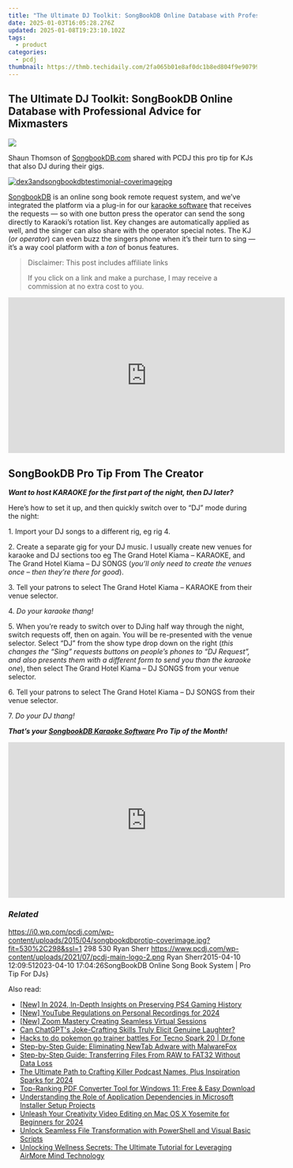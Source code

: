 ```yaml
---
title: "The Ultimate DJ Toolkit: SongBookDB Online Database with Professional Advice for Mixmasters"
date: 2025-01-03T16:05:28.276Z
updated: 2025-01-08T19:23:10.102Z
tags:
  - product
categories:
  - pcdj
thumbnail: https://thmb.techidaily.com/2fa065b01e8af0dc1b8ed804f9e907992c266eafc79a7e5299f5ab35185928a4.jpg
---
```


## The Ultimate DJ Toolkit: SongBookDB Online Database with Professional Advice for Mixmasters

[![](https://i0.wp.com/pcdj.com/wp-content/uploads/2015/04/songbookdbprotip-coverimage.jpg?resize=530%2C298&ssl=1)](https://i0.wp.com/pcdj.com/wp-content/uploads/2015/04/songbookdbprotip-coverimage.jpg?fit=530%2C298&ssl=1 "songbookdbprotip-coverimage")

Shaun Thomson of [SongbookDB.com](https://www.songbookdb.com/) shared with PCDJ this pro tip for KJs that also DJ during their gigs.

[![](https://i2.wp.com/pcdj.com/wp-content/uploads/2014/12/dex3andsongbookdbtestimonial-coverimagejpg.jpg?fit=300%2C169&ssl=1 "dex3andsongbookdbtestimonial-coverimagejpg")](https://pcdj.com/user-testimonial-using-dex-3-and-songbookdb/)

[SongbookDB](https://tools.techidaily.com/pcdj/products/) is an online song book remote request system, and we’ve integrated the platform via a plug-in for our [karaoke software](https://tools.techidaily.com/pcdj/products/) that receives the requests — so with one button press the operator can send the song directly to Karaoki’s rotation list. Key changes are automatically applied as well, and the singer can also share with the operator special notes. The KJ (_or operator_) can even buzz the singers phone when it’s their turn to sing — it’s a way cool platform with a _ton_ of bonus features.

>  Disclaimer: This post includes affiliate links
>
>  If you click on a link and make a purchase, I may receive a commission at no extra cost to you.
>

<!-- affiliate ads begin -->
<iframe width="560" height="315" src="https://www.youtube.com/embed/gkdZ3A1mock?si=2zeR5GtTU2VujM_w" title="YouTube video player" frameborder="0" allow="accelerometer; autoplay; clipboard-write; encrypted-media; gyroscope; picture-in-picture; web-share" referrerpolicy="strict-origin-when-cross-origin" allowfullscreen></iframe>
<!-- affiliate ads end -->

## SongBookDB Pro Tip From The Creator

**_Want to host KARAOKE for the first part of the night, then DJ later?_**

Here’s how to set it up, and then quickly switch over to “DJ” mode during the night:

1\. Import your DJ songs to a different rig, eg rig 4.

2\. Create a separate gig for your DJ music. I usually create new venues for karaoke and DJ sections too eg The Grand Hotel Kiama – KARAOKE, and The Grand Hotel Kiama – DJ SONGS (_you’ll only need to create the venues once – then they’re there for good_).

3\. Tell your patrons to select The Grand Hotel Kiama – KARAOKE from their venue selector.

4\. _Do your karaoke thang!_

5\. When you’re ready to switch over to DJing half way through the night, switch requests off, then on again. You will be re-presented with the venue selector. Select “DJ” from the show type drop down on the right (_this changes the “Sing” requests buttons on people’s phones to “DJ Request”, and also presents them with a different form to send you than the karaoke one_), then select The Grand Hotel Kiama – DJ SONGS from your venue selector.

6\. Tell your patrons to select The Grand Hotel Kiama – DJ SONGS from their venue selector.

7\. _Do your DJ thang!_

_**That’s your [SongbookDB Karaoke Software](https://tools.techidaily.com/pcdj/products/) Pro Tip of the Month!**_

<!-- affiliate ads begin -->
<iframe width="560" height="315" src="https://www.youtube.com/embed/odDOPrPjRYY?si=7QHzdUkTPNkHJiVj" title="YouTube video player" frameborder="0" allow="accelerometer; autoplay; clipboard-write; encrypted-media; gyroscope; picture-in-picture; web-share" referrerpolicy="strict-origin-when-cross-origin" allowfullscreen></iframe>
<!-- affiliate ads end -->

### _Related_

https://i0.wp.com/pcdj.com/wp-content/uploads/2015/04/songbookdbprotip-coverimage.jpg?fit=530%2C298&ssl=1 298 530 Ryan Sherr https://www.pcdj.com/wp-content/uploads/2021/07/pcdj-main-logo-2.png Ryan Sherr2015-04-10 12:09:512023-04-10 17:04:26SongBookDB Online Song Book System | Pro Tip For DJs}

<ins class="adsbygoogle"
     style="display:block"
     data-ad-format="autorelaxed"
     data-ad-client="ca-pub-7571918770474297"
     data-ad-slot="1223367746"></ins>

<ins class="adsbygoogle"
     style="display:block"
     data-ad-client="ca-pub-7571918770474297"
     data-ad-slot="8358498916"
     data-ad-format="auto"
     data-full-width-responsive="true"></ins>

<span class="atpl-alsoreadstyle">Also read:</span>
<div><ul>
<li><a href="https://video-capture.techidaily.com/new-in-2024-in-depth-insights-on-preserving-ps4-gaming-history/"><u>[New] In 2024, In-Depth Insights on Preserving PS4 Gaming History</u></a></li>
<li><a href="https://youtube-docs.techidaily.com/outube-regulations-on-personal-recordings-for-2024/"><u>[New] YouTube Regulations on Personal Recordings for 2024</u></a></li>
<li><a href="https://screen-activity-recording.techidaily.com/new-zoom-mastery-creating-seamless-virtual-sessions/"><u>[New] Zoom Mastery Creating Seamless Virtual Sessions</u></a></li>
<li><a href="https://tech-hub.techidaily.com/can-chatgpts-joke-crafting-skills-truly-elicit-genuine-laughter/"><u>Can ChatGPT's Joke-Crafting Skills Truly Elicit Genuine Laughter?</u></a></li>
<li><a href="https://pokemon-go-android.techidaily.com/hacks-to-do-pokemon-go-trainer-battles-for-tecno-spark-20-drfone-by-drfone-virtual-android/"><u>Hacks to do pokemon go trainer battles For Tecno Spark 20 | Dr.fone</u></a></li>
<li><a href="https://win-exclusive.techidaily.com/step-by-step-guide-eliminating-newtab-adware-with-malwarefox/"><u>Step-by-Step Guide: Eliminating NewTab Adware with MalwareFox</u></a></li>
<li><a href="https://win-workspace.techidaily.com/step-by-step-guide-transferring-files-from-raw-to-fat32-without-data-loss/"><u>Step-by-Step Guide: Transferring Files From RAW to FAT32 Without Data Loss</u></a></li>
<li><a href="https://article-helps.techidaily.com/the-ultimate-path-to-crafting-killer-podcast-names-plus-inspiration-sparks-for-2024/"><u>The Ultimate Path to Crafting Killer Podcast Names, Plus Inspiration Sparks for 2024</u></a></li>
<li><a href="https://win-exclusive.techidaily.com/top-ranking-pdf-converter-tool-for-windows-11-free-and-easy-download/"><u>Top-Ranking PDF Converter Tool for Windows 11: Free & Easy Download</u></a></li>
<li><a href="https://win-exclusive.techidaily.com/understanding-the-role-of-application-dependencies-in-microsoft-installer-setup-projects/"><u>Understanding the Role of Application Dependencies in Microsoft Installer Setup Projects</u></a></li>
<li><a href="https://smart-video-editing.techidaily.com/unleash-your-creativity-video-editing-on-mac-os-x-yosemite-for-beginners-for-2024/"><u>Unleash Your Creativity Video Editing on Mac OS X Yosemite for Beginners for 2024</u></a></li>
<li><a href="https://win-exclusive.techidaily.com/unlock-seamless-file-transformation-with-powershell-and-visual-basic-scripts/"><u>Unlock Seamless File Transformation with PowerShell and Visual Basic Scripts</u></a></li>
<li><a href="https://win-exclusive.techidaily.com/unlocking-wellness-secrets-the-ultimate-tutorial-for-leveraging-airmore-mind-technology/"><u>Unlocking Wellness Secrets: The Ultimate Tutorial for Leveraging AirMore Mind Technology</u></a></li>
</ul></div>

